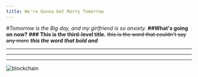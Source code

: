 ```yaml
---
title: We're Gonna Get Marry Tomorrow
---
```

*#Tomorrow is the Big day, and my girlfriend is so anxiety.*
**##What's going on now?**
**### This is the third-level title.**
~~this is the word that couldn't say any more~~
***this the word that bold and***


------
------
------

![blockchain](https://raw.githubusercontent.com/ArtestWang/artestwang.github.io/master/css/images/AliPay%20QR.jpg "支付宝二维码测试")